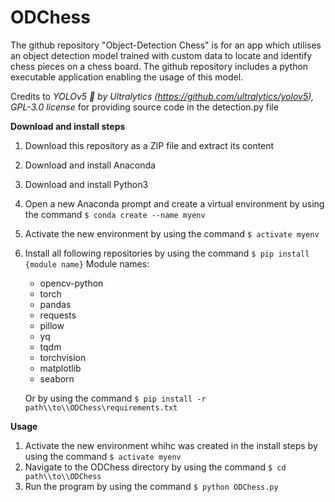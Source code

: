 # ODChess
The github repository "Object-Detection Chess" is for an app which utilises an object detection model trained with custom data to locate and identify chess pieces on a chess board. The github repository includes a python executable application enabling the usage of this model.

Credits to *YOLOv5 🚀 by Ultralytics (https://github.com/ultralytics/yolov5), GPL-3.0 license* for providing source code in the detection.py file

__Download and install steps__
  1) Download this repository as a ZIP file and extract its content
  2) Download and install Anaconda
  3) Download and install Python3
  4) Open a new Anaconda prompt and create a virtual environment by using the command `$ conda create --name myenv`
  5) Activate the new environment by using the command `$ activate myenv`
  6) Install all following repositories by using the command `$ pip install {module name}`
      Module names:
      - opencv-python
      - torch
      - pandas
      - requests
      - pillow
      - yq
      - tqdm
      - torchvision
      - matplotlib
      - seaborn
     
     Or by using the command `$ pip install -r path\\to\\ODChess\requirements.txt`

__Usage__
  1) Activate the new environment whihc was created in the install steps by using the command `$ activate myenv`
  2) Navigate to the ODChess directory by using the command `$ cd path\\to\\ODChess`
  3) Run the program by using the command `$ python ODChess.py`

